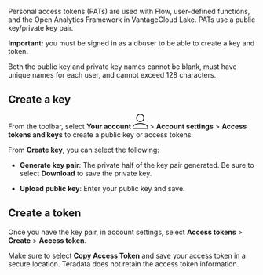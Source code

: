 Personal access tokens (PATs) are used with Flow, user-defined functions, and the Open Analytics Framework in VantageCloud Lake. PATs use a public key/private key pair.

**Important:** you must be signed in as a dbuser to be able to create a key and token.

Both the public key and private key names cannot be blank, must have unique names for each user, and cannot exceed 128 characters.

## Create a key


From the toolbar, select **Your account** ![Person](Images/mci1652327190262.svg) > **Account settings** > **Access tokens and keys** to create a public key or access tokens.

From **Create key**, you can select the following:

-   **Generate key pair**: The private half of the key pair generated. Be sure to select **Download** to save the private key.


-   **Upload public key**: Enter your public key and save.


## Create a token


Once you have the key pair, in account settings, select **Access tokens** > **Create** > **Access token**.

Make sure to select **Copy Access Token** and save your access token in a secure location. Teradata does not retain the access token information.

